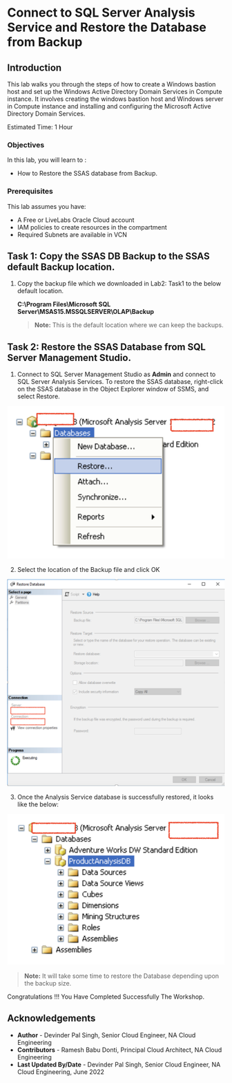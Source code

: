 # Connect to SQL Server Analysis Service and Restore the Database from Backup

## Introduction

This lab walks you through the steps of how to create a Windows bastion host and set up the Windows Active Directory Domain Services in Compute instance. It involves creating the windows bastion host and Windows server in Compute instance and installing and configuring the Microsoft Active Directory Domain Services.

Estimated Time:  1 Hour


### Objectives
In this lab, you will learn to :
* How to Restore the SSAS database from Backup.

### Prerequisites  

This lab assumes you have:
- A Free or LiveLabs Oracle Cloud account
- IAM policies to create resources in the compartment
- Required Subnets are available in VCN

##  Task 1: Copy the SSAS DB Backup to the SSAS default Backup location.

1. Copy the backup file which we downloaded in Lab2: Task1 to the below default location.

    **C:\Program Files\Microsoft SQL Server\MSAS15.MSSQLSERVER\OLAP\Backup**

    > **Note:**  This is the default location where we can keep the backups.
## Task 2:  Restore the SSAS Database from SQL Server Management Studio.

1. Connect to SQL Server Management Studio as **Admin** and connect to SQL Server Analysis Services. To restore the SSAS database, right-click on the SSAS database in the Object Explorer window of SSMS, and select Restore.

  ![Microsoft SQL Server Management Studio - restore database](./images/mssql-mgmt-studio.png "Microsoft SQL Server Management Studio - restore database")

2. Select the location of the Backup file and click OK

  ![Microsoft SQL Server Management Studio - restore database disk location](./images/msql-backupfile.png "Microsoft SQL Server Management Studio - restore database disk location")

3. Once the Analysis Service database is successfully restored, it looks like the below:

  ![Microsoft SQL Server Management Studio - restore database status](./images/mssql-db-restore.png "Microsoft SQL Server Management Studio - restore database status")

  > **Note:** It will take some time to restore the Database depending upon the backup size.

Congratulations !!! You Have Completed Successfully The Workshop.

## Acknowledgements
* **Author** - Devinder Pal Singh, Senior Cloud Engineer, NA Cloud Engineering
* **Contributors** - Ramesh Babu Donti, Principal Cloud Architect, NA Cloud Engineering
* **Last Updated By/Date** - Devinder Pal Singh, Senior Cloud Engineer, NA Cloud Engineering, June 2022
